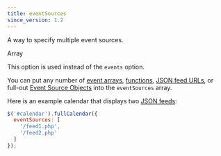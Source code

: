 ```yaml
---
title: eventSources
since_version: 1.2
---
```


A way to specify multiple event sources.

<div class='spec' markdown='1'>
Array
</div>

This option is used instead of the `events` option.

You can put any number of [event arrays](events-array), [functions](events-function), [JSON feed URLs](events-json-feed), or full-out [Event Source Objects](event-source-object) into the `eventSources` array.

Here is an example calendar that displays two [JSON feeds](events-json-feed):

```js
$('#calendar').fullCalendar({
  eventSources: [
    '/feed1.php',
    '/feed2.php'
  ]
});
```
